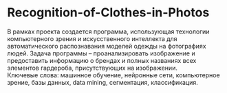 # Recognition-of-Clothes-in-Photos

В рамках проекта создается программа, использующая технологии компьютерного зрения и искусственного интеллекта для автоматического распознавания моделей одежды на фотографиях людей. Задача программы – проанализировать изображение и предоставить информацию о брендах и полных названиях всех элементов гардероба, присутствующих на изображении.  
Ключевые слова: машинное обучение, нейронные сети, компьютерное зрение, базы данных, data mining, сегментация, классификация.
